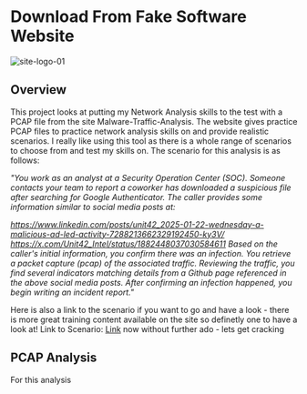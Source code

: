 # Download From Fake Software Website

![site-logo-01](https://github.com/user-attachments/assets/03aab929-d5ef-4517-9c24-2f32ee7927e9)

## Overview

This project looks at putting my Network Analysis skills to the test with a PCAP file from the site Malware-Traffic-Analysis. The website gives practice PCAP files to practice network analysis skills on and provide realistic scenarios. I really like using this tool as there is a whole range of scenarios to choose from and test my skills on. The scenario for this analysis is as follows:

_"You work as an analyst at a Security Operation Center (SOC). Someone contacts your team to report a coworker has downloaded a suspicious file after searching for Google Authenticator. The caller provides some information similar to social media posts at:_

_https://www.linkedin.com/posts/unit42_2025-01-22-wednesday-a-malicious-ad-led-activity-7288213662329192450-ky3V/
https://x.com/Unit42_Intel/status/1882448037030584611_
_Based on the caller's initial information, you confirm there was an infection.  You retrieve a packet capture (pcap) of the associated traffic.  Reviewing the traffic, you find several indicators matching details from a Github page referenced in the above social media posts.  After confirming an infection happened, you begin writing an incident report."_

Here is also a link to the scenario if you want to go and have a look - there is more great training content available on the site so definetly one to have a look at! Link to Scenario: [Link](https://www.malware-traffic-analysis.net/2025/01/22/index.html) now without further ado - lets get cracking

## PCAP Analysis 

For this analysis 
